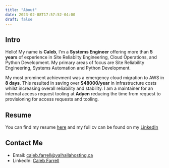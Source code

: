 ```yaml
---
title: "About"
date: 2023-02-08T17:57:52-04:00
draft: false
---
```

## Intro
Hello! My name is **Caleb**, I'm a **Systems Engineer** offering more than **5 years** of experience in Site Reliabilty Engineering, Cloud Operations, and Python Development. My primary areas of focus are Site Reliability Engineering, Systems Automation and Python Development. 

My most prominent achievment was a emergency cloud migration to AWS in **8 days**. This resulted in saving over **$48000/year** in infrastructure costs whilst increasing overall reliability and stability.
I am a maintainer for an internal access request tooling at **Adyen** reducing the time from request to provisioning for access requests and tooling.

## Resume
You can find my resume [here](../Caleb_Farrell_Resume.pdf) and my full cv can be found on my [LinkedIn](https://www.linkedin.com/in/caleb-farrell/)

## Contact Me
 - Email: [caleb.farrell@valhallahosting.ca](mailto:caleb.farrell@valhallahosting.ca)
 - LinkedIn: [Caleb Farrell](https://www.linkedin.com/in/caleb-farrell/)
